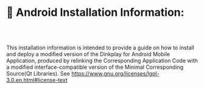 
# :iphone: Android Installation Information:

<br />
<br />


This installation information is intended to provide a guide on how to install and deploy a modified version of the Dinkplay for Android Mobile Application, produced by relinking the Corresponding Application Code with a modified interface-compatible version of the Minimal Corresponding Source(Qt Libraries).
See https://www.gnu.org/licenses/lgpl-3.0.en.html#license-text

